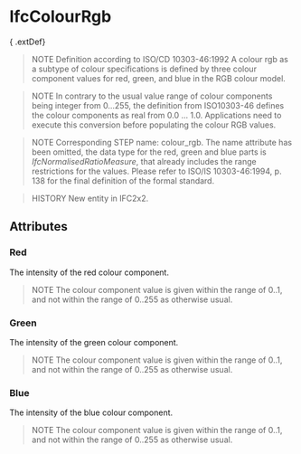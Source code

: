 # IfcColourRgb

{ .extDef}
<!-- end of short definition -->

> NOTE Definition according to ISO/CD 10303-46:1992
> A colour rgb as a subtype of colour specifications is defined by three colour component values for red, green, and blue in the RGB colour model.

> NOTE In contrary to the usual value range of colour components being integer from 0...255, the definition from ISO10303-46 defines the colour components as real from 0.0 ... 1.0. Applications need to execute this conversion before populating the colour RGB values.

> NOTE Corresponding STEP name: colour_rgb. The name attribute has been omitted, the data type for the red, green and blue parts is _IfcNormalisedRatioMeasure_, that already includes the range restrictions for the values. Please refer to ISO/IS 10303-46:1994, p. 138 for the final definition of the formal standard.

> HISTORY New entity in IFC2x2.

## Attributes

### Red
The intensity of the red colour component.
> NOTE The colour component value is given within the range of 0..1, and not within the range of 0..255 as otherwise usual.

### Green
The intensity of the green colour component.
> NOTE The colour component value is given within the range of 0..1, and not within the range of 0..255 as otherwise usual.

### Blue
The intensity of the blue colour component.
> NOTE The colour component value is given within the range of 0..1, and not within the range of 0..255 as otherwise usual.
